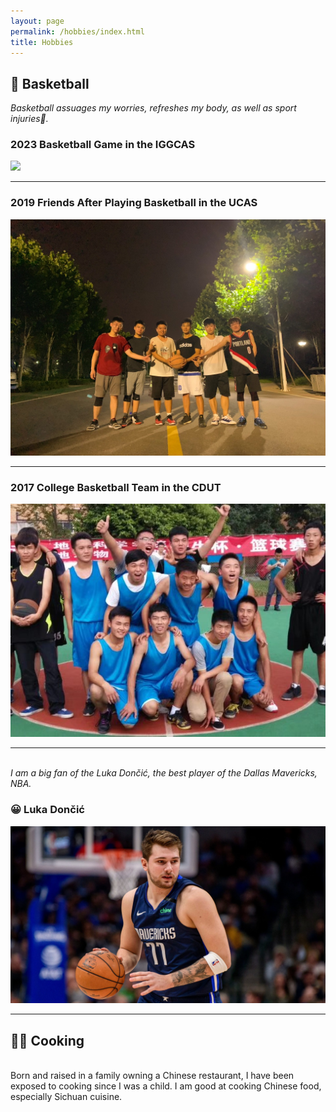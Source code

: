 ```yaml
---
layout: page
permalink: /hobbies/index.html
title: Hobbies
---
```


## 🏀 Basketball

*Basketball assuages my worries, refreshes my body, as well as sport injuries🤕.*

### 2023 Basketball Game in the IGGCAS
<img src="/images/Basketball_IGGCAS.JPG">

---

### 2019 Friends After Playing Basketball in the UCAS
<img src="/images/Basketball_UCAS.jpeg">

---

### 2017 College Basketball Team in the CDUT
<img src="/images/Basketball_CDUT.jpeg">

---

*<br>I am a big fan of the Luka Dončić, the best player of the Dallas Mavericks, NBA.*

### 😀 Luka Dončić
<img src="/images/Luka-Doncic.jpg">

---
## 👨‍🍳 Cooking 

<br> Born and raised in a family owning a Chinese restaurant, I have been exposed to cooking since I was a child. I am good at cooking Chinese food, especially Sichuan cuisine. 

